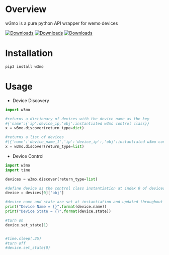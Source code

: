 # Overview

w3mo is a pure python API wrapper for wemo devices

[![Downloads](https://pepy.tech/badge/w3mo)](https://pepy.tech/project/w3mo) 
[![Downloads](https://pepy.tech/badge/w3mo/month)](https://pepy.tech/project/w3mo/month)
[![Downloads](https://pepy.tech/badge/w3mo/week)](https://pepy.tech/project/w3mo/week)

# Installation
```pip3 install w3mo```

# Usage
* Device Discovery
```python
import w3mo

#returns a dictionary of devices with the device name as the key
#{'name':{'ip':device_ip,'obj':instantiated w3mo control class}}
x = w3mo.discover(return_type=dict)

#returns a list of devices
#[{'name':'device_name_1','ip':'device_ip':,'obj':instantiated w3mo control class}]
x = w3mo.discover(return_type=list)
```
* Device Control
```python
import w3mo
import time

devices = w3mo.discover(return_type=list)

#define device as the control class instantiation at index 0 of devices
device = devices[0]['obj']

#device name and state are set at instantiation and updated throughout use
print("Device Name = {}".format(device.name))
print("Device State = {}".format(device.state))

#turn on
device.set_state(1)


#time.sleep(.25)
#turn off
#device.set_state(0)
```